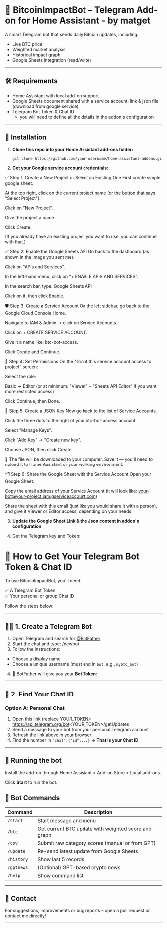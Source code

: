 # 🤖 BitcoinImpactBot – Telegram Add-on for Home Assistant - by matget

A smart Telegram bot that sends daily Bitcoin updates, including:
- Live BTC price
- Weighted market analysis
- Historical impact graph
- Google Sheets integration (read/write)

---

## 🛠 Requirements

- Home Assistant with local add-on support
- Google Sheets document shared with a service account: link & json file (download from google service)
- Telegram Bot Token & Chat ID
  * you will need to define all the details in the addon's configuration

---

## 🧩 Installation

1. **Clone this repo into your Home Assistant add-ons folder:**
   ```bash
   git clone https://github.com/your-username/home-assistant-addons.git
   ```

2. **Get your Google service account credentials:**
   
✅ Step 1: Create a New Project or Select an Existing One
First create simple google sheet.

At the top right, click on the current project name (or the button that says "Select Project").

Click on "New Project".

Give the project a name.

Click Create.

(If you already have an existing project you want to use, you can continue with that.)

✅ Step 2: Enable the Google Sheets API
Go back to the dashboard (as shown in the image you sent me).

Click on "APIs and Services".

In the left-hand menu, click on “+ ENABLE APIS AND SERVICES”.

In the search bar, type: Google Sheets API

Click on it, then click Enable.

🛡️ Step 3: Create a Service Account
On the left sidebar, go back to the Google Cloud Console Home.

Navigate to IAM & Admin → click on Service Accounts.

Click on + CREATE SERVICE ACCOUNT.

Give it a name like: btc-bot-access.

Click Create and Continue.

🧷 Step 4: Set Permissions
On the "Grant this service account access to project" screen:

Select the role:

Basic → Editor
(or at minimum: "Viewer" + "Sheets API Editor" if you want more restricted access)

Click Continue, then Done.

📄 Step 5: Create a JSON Key
Now go back to the list of Service Accounts.

Click the three dots to the right of your btc-bot-access account.

Select "Manage Keys".

Click "Add Key" → "Create new key".

Choose JSON, then click Create.

🔽 The file will be downloaded to your computer. Save it — you'll need to upload it to Home Assistant or your working environment.

🗂️ Step 6: Share the Google Sheet with the Service Account
Open your Google Sheet.

Copy the email address of your Service Account
(it will look like: your-bot@your-project.iam.gserviceaccount.com)

Share the sheet with this email (just like you would share it with a person), and give it Viewer or Editor access, depending on your needs.

3. **Update the Google Sheet Link & the Json content in addon's configuration**

4. Get the Telegram key and Token:
# 🔐 How to Get Your Telegram Bot Token & Chat ID

To use BitcoinImpactBot, you'll need:

✅ A Telegram Bot Token  
✅ Your personal or group Chat ID

Follow the steps below:

---

## 🧑‍💻 1. Create a Telegram Bot

1. Open Telegram and search for [@BotFather](https://t.me/BotFather)
2. Start the chat and type: /newbot
3. Follow the instructions:
- Choose a display name
- Choose a unique username (must end in `bot`, e.g., `mybtc_bot`)
4. 🎉 BotFather will give you your **Bot Token**:

---

## 🧾 2. Find Your Chat ID

### Option A: Personal Chat
1. Open this link (replace YOUR_TOKEN): https://api.telegram.org/bot<YOUR_TOKEN>/getUpdates
2. Send a message to your bot from your personal Telegram account
3. Refresh the link above in your browser
4. Find the number in `"chat":{"id":...}` → **That is your Chat ID**


---

## 🚀 Running the bot

Install the add-on through Home Assistant > Add-on Store > Local add-ons.

Click **Start** to run the bot. 

## 📱 Bot Commands

| Command     | Description                                           |
|-------------|-------------------------------------------------------|
| `/start`    | Start message and menu                                |
| `/btc`      | Get current BTC update with weighted score and graph  |
| `/csv`      | Submit raw category scores (manual or from GPT)       |
| `/update`   | Re-send latest update from Google Sheets              |
| `/history`  | Show last 5 records                                   |
| `/gptnews`  | (Optional) GPT-based crypto news                      |
| `/help`     | Show command list                                     |

---

## 💬 Contact

For suggestions, improvements or bug reports – open a pull request or contact me directly!

---

